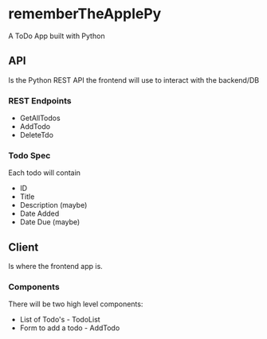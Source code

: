 # rememberTheApplePy

A ToDo App built with Python

## API
Is the Python REST API the frontend will use to interact with the backend/DB

### REST Endpoints
* GetAllTodos
* AddTodo
* DeleteTdo

### Todo Spec
Each todo will contain
* ID
* Title
* Description (maybe)
* Date Added
* Date Due (maybe)


## Client
Is where the frontend app is.

### Components
There will be two high level components:
* List of Todo's - TodoList
* Form to add a todo - AddTodo